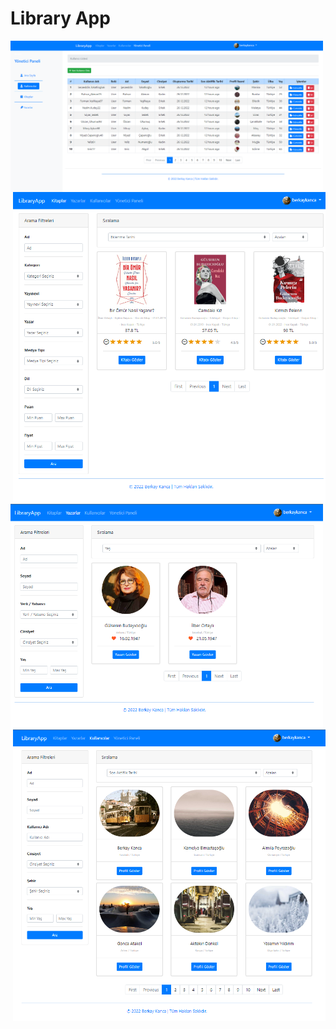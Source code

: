 # Library App

<p><img width="500" align="left" src="OtherFiles/Screenshoots/UserDashboard.png" alt="Dashboard" />
<img width="500" align="right" src="OtherFiles/Screenshoots/Books.png" alt="Books" /></p>
<p><img width="500" align="left" src="OtherFiles/Screenshoots/Authors.png" alt="Authors" />
<img width="500" align="right" src="OtherFiles/Screenshoots/Users.png" alt="Users" /></p>
